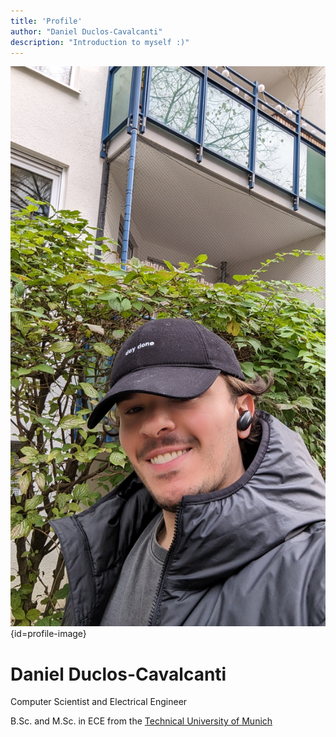 ```yaml
---
title: 'Profile'
author: "Daniel Duclos-Cavalcanti"
description: "Introduction to myself :)"
---
```


![](/assets/images/photo2.jpg){id=profile-image}

# Daniel Duclos-Cavalcanti

<p id="profile-caption">
  Computer Scientist and Electrical Engineer
</p>

<p id="profile-caption">
  B.Sc. and M.Sc. in ECE from the <a href="https://www.tum.de/en/">Technical University of Munich</a>
</p>

